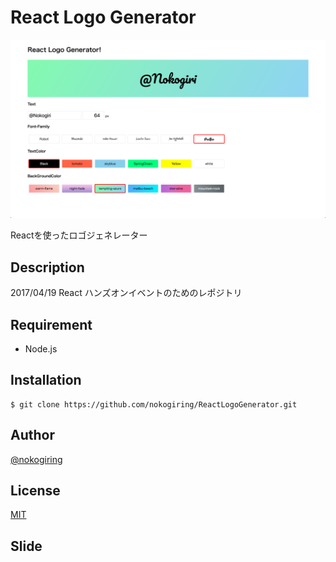 # React Logo Generator

![Cap](./img/cap.png)

Reactを使ったロゴジェネレーター

## Description

2017/04/19 React ハンズオンイベントのためのレポジトリ

## Requirement

- Node.js

## Installation

    $ git clone https://github.com/nokogiring/ReactLogoGenerator.git

## Author

[@nokogiring](https://twitter.com/nokogiring)

## License

[MIT](http://b4b4r07.mit-license.org)

## Slide

